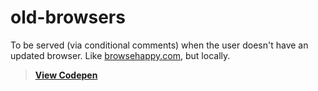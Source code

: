 # old-browsers
To be served (via conditional comments) when the user doesn't have an updated browser. Like [browsehappy.com](http://browsehappy.com), but locally.

> [**View Codepen**](http://codepen.io/dbox/pen/gaoraM)
